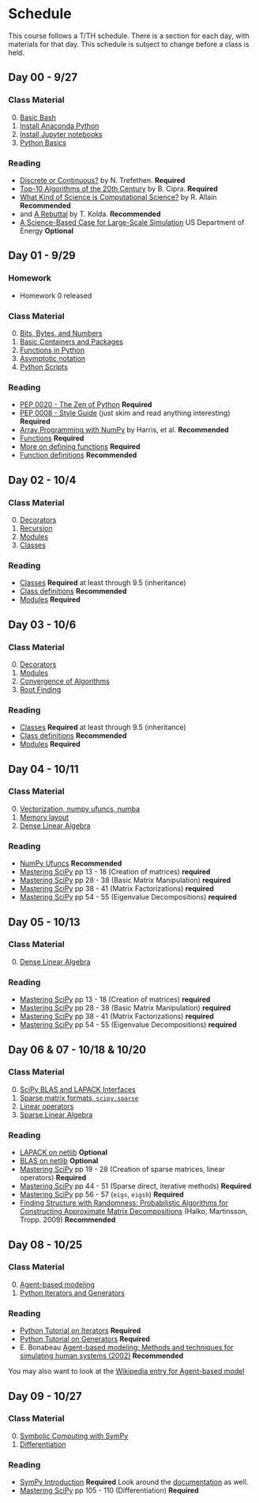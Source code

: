 # Schedule

This course follows a T/TH schedule.  There is a section for each day, with materials for that day.  This schedule is subject to change before a class is held.

## Day 00 - 9/27
### Class Material


0. [Basic Bash](https://caam37830.github.io/book/09_computing/basic_bash.html) 
1. [Install Anaconda Python](https://github.com/caam37830-2021/materials/blob/master/lectures/00/conda.md) 
2. [Install Jupyter notebooks](https://github.com/caam37830-2021/materials/blob/master/lectures/00/jupyter.ipynb) 
3. [Python Basics](https://caam37830.github.io/book/00_python/basics.html) 

### Reading

* [Discrete or Continuous?](https://archive.siam.org/pdf/news/1975.pdf) by N. Trefethen. **Required**
* [Top-10 Algorithms of the 20th Century](https://archive.siam.org/pdf/news/637.pdf) by B. Cipra. **Required**
* [What Kind of Science is Computational Science?](https://www.wired.com/2014/01/what-kind-of-science-is-computational-science/) by R. Allain **Recommended**
* and [A Rebuttal](https://sinews.siam.org/Details-Page/what-kind-of-science-is-computational-science-a-rebuttal) by T. Kolda. **Recommended**
* [A Science-Based Case for Large-Scale Simulation](https://www.pnnl.gov/scales/docs/volume1_300dpi.pdf) US Department of Energy **Optional**
   
## Day 01 - 9/29

### Homework
* Homework 0 released


### Class Material
0. [Bits, Bytes, and Numbers](https://caam37830.github.io/book/00_python/bitsbytes.html) 
1. [Basic Containers and Packages](https://caam37830.github.io/book/00_python/basic_packages.html)
2. [Functions in Python](https://caam37830.github.io/book/00_python/functions.html)  
3. [Asymptotic notation](https://caam37830.github.io/book/01_analysis/asymptotic_notation.html) 
4. [Python Scripts](https://github.com/caam37830/materials/blob/master/lectures/01/script.py) 

### Reading
* [PEP 0020 - The Zen of Python](https://www.python.org/dev/peps/pep-0020/) **Required**
* [PEP 0008 - Style Guide](https://www.python.org/dev/peps/pep-0008) (just skim and read anything interesting) **Required**
* [Array Programming with NumPy](https://www.nature.com/articles/s41586-020-2649-2) by Harris, et al. **Recommended**
* [Functions](https://docs.python.org/3/tutorial/controlflow.html#defining-functions) **Required**
* [More on defining functions](https://docs.python.org/3/tutorial/controlflow.html#more-on-defining-functions) **Required**
* [Function definitions](https://docs.python.org/3/reference/compound_stmts.html#function-definitions) **Recommended**

## Day 02 - 10/4

### Class Material

0. [Decorators](https://caam37830.github.io/book/00_python/decorators.html) 
1. [Recursion](https://caam37830.github.io/book/01_analysis/recursion.html) 
1. [Modules](https://caam37830.github.io/book/00_python/modules.html) 
1. [Classes](https://caam37830.github.io/book/00_python/classes.html) 

### Reading

* [Classes](https://docs.python.org/3/tutorial/classes.html) **Required** at least through 9.5 (inheritance)
* [Class definitions](https://docs.python.org/3/reference/compound_stmts.html#class-definitions) **Recommended**
* [Modules](https://docs.python.org/3/tutorial/modules.html) **Required**

## Day 03 - 10/6

### Class Material

0. [Decorators](https://caam37830.github.io/book/00_python/decorators.html) 
1. [Modules](https://caam37830.github.io/book/00_python/modules.html) 
2. [Convergence of Algorithms](https://caam37830.github.io/book/01_analysis/convergence.html) 
3. [Root Finding](https://caam37830.github.io/book/04_functions/roots.html) 

### Reading
* [Classes](https://docs.python.org/3/tutorial/classes.html) **Required** at least through 9.5 (inheritance)
* [Class definitions](https://docs.python.org/3/reference/compound_stmts.html#class-definitions) **Recommended**
* [Modules](https://docs.python.org/3/tutorial/modules.html) **Required**


## Day 04 - 10/11

### Class Material

0. [Vectorization, numpy ufuncs, numba](https://caam37830.github.io/book/09_computing/performance/numpy_ufuncs.html)
1. [Memory layout](https://caam37830.github.io/book/02_linear_algebra/memory.html)
2. [Dense Linear Algebra](https://caam37830.github.io/book/02_linear_algebra/numpy_scipy_linalg.html)


### Reading

* [NumPy Ufuncs](https://numpy.org/doc/stable/reference/ufuncs.html) **Recommended**
* [Mastering SciPy](https://catalog.lib.uchicago.edu/vufind/Record/11908913) pp 13 - 18 (Creation of matrices) **required**
* [Mastering SciPy](https://catalog.lib.uchicago.edu/vufind/Record/11908913) pp 28 - 38 (Basic Matrix Manipulation) **required**
* [Mastering SciPy](https://catalog.lib.uchicago.edu/vufind/Record/11908913) pp 38 - 41 (Matrix Factorizations) **required**
* [Mastering SciPy](https://catalog.lib.uchicago.edu/vufind/Record/11908913) pp 54 - 55 (Eigenvalue Decompositions) **required**

## Day 05 - 10/13

### Class Material


0. [Dense Linear Algebra](https://caam37830.github.io/book/02_linear_algebra/numpy_scipy_linalg.html)


### Reading

* [Mastering SciPy](https://catalog.lib.uchicago.edu/vufind/Record/11908913) pp 13 - 18 (Creation of matrices) **required**
* [Mastering SciPy](https://catalog.lib.uchicago.edu/vufind/Record/11908913) pp 28 - 38 (Basic Matrix Manipulation) **required**
* [Mastering SciPy](https://catalog.lib.uchicago.edu/vufind/Record/11908913) pp 38 - 41 (Matrix Factorizations) **required**
* [Mastering SciPy](https://catalog.lib.uchicago.edu/vufind/Record/11908913) pp 54 - 55 (Eigenvalue Decompositions) **required**

## Day 06 & 07 - 10/18 & 10/20

### Class Material

0. [SciPy BLAS and LAPACK Interfaces](https://caam37830.github.io/book/02_linear_algebra/blas_lapack.html)
1. [Sparse matrix formats, `scipy.sparse`](https://caam37830.github.io/book/02_linear_algebra/sparse.html)
2. [Linear operators](https://caam37830.github.io/book/02_linear_algebra/linearoperators.html)
3. [Sparse Linear Algebra](https://caam37830.github.io/book/02_linear_algebra/sparse_linalg.html)

### Reading

* [LAPACK on netlib](https://www.netlib.org/lapack/) **Optional**
* [BLAS on netlib](https://www.netlib.org/blas/) **Optional**
* [Mastering SciPy](https://catalog.lib.uchicago.edu/vufind/Record/11908913) pp 19 - 28 (Creation of sparse matrices, linear operators) **Required**
* [Mastering SciPy](https://catalog.lib.uchicago.edu/vufind/Record/11908913) pp 44 - 51 (Sparse direct, iterative methods) **Required**
* [Mastering SciPy](https://catalog.lib.uchicago.edu/vufind/Record/11908913) pp 56 - 57 (`eigs`, `eigsh`) **Required**
* [Finding Structure with Randomness: Probabilistic Algorithms for Constructing Approximate Matrix Decompositions](http://users.cms.caltech.edu/~jtropp/papers/HMT11-Finding-Structure-SIREV.pdf) (Halko, Martinsson, Tropp. 2009) **Recommended**


## Day 08 - 10/25

### Class Material

0. [Agent-based modeling](https://caam37830.github.io/book/09_computing/agent_based_models.html) 
1. [Python Iterators and Generators](https://caam37830.github.io/book/00_python/iterators.html) 

### Reading

* [Python Tutorial on Iterators](https://docs.python.org/3/tutorial/classes.html#iterators) **Required**
* [Python Tutorial on Generators](https://docs.python.org/3/tutorial/classes.html#generators) **Required**
* E. Bonabeau [Agent-based modeling: Methods and techniques for simulating human systems (2002)](https://www.pnas.org/content/99/suppl_3/7280) **Recommended**

You may also want to look at the [Wikipedia entry for Agent-based model](https://en.wikipedia.org/wiki/Agent-based_model)

## Day 09 - 10/27

### Class Material
0. [Symbolic Computing with SymPy](https://caam37830.github.io/book/04_functions/sympy.html) 
1. [Differentiation](https://caam37830.github.io/other_files/differentiation.ipynb) 

### Reading

* [SymPy Introduction](https://docs.sympy.org/latest/tutorial/intro.html) **Required** Look around the [documentation](https://docs.sympy.org/latest/index.html) as well.
* [Mastering SciPy](https://catalog.lib.uchicago.edu/vufind/Record/11908913) pp 105 - 110 (Differentiation) **Required**

